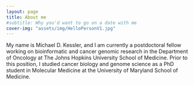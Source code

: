 ```yaml
---
layout: page
title: About me
#subtitle: Why you'd want to go on a date with me
cover-img: "assets/img/HelloPersonV1.jpg"
---
```


My name is Michael D. Kessler, and I am currently a postdoctoral fellow working on bioinformatic and cancer genomic research in the Department of Oncology at The Johns Hopkins University School of Medicine. Prior to this position, I studied cancer biology and genome science as a PhD student in Molecular Medicine at the University of Maryland School of Medicine.
